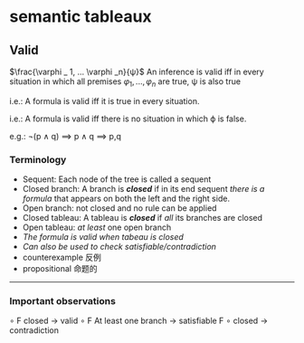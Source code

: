 # semantic tableaux


## Valid
$\frac{\varphi _ 1, ... \varphi _n}{ψ}$
An inference is valid iff in every situation in which all premises $\varphi_1, . . . , \varphi_n$ are true, ψ is also true

i.e.: 
A formula is valid
iff
it is true in every situation.

i.e.:
A formula is valid
iff
there is no situation in which ϕ is false.

e.g.:
¬(p ∧ q) ==> p ∧ q ==> p,q

### Terminology
+ Sequent: Each node of the tree is called a sequent
+ Closed branch: A branch is ***closed*** if in its end sequent *there is a formula* that appears on both the left and the right side.
+ Open branch: not closed and no rule can be applied
+ Closed tableau: A tableau is ***closed*** if *all* its branches are closed
+ Open tableau: *at least* one open branch
+ *The formula is valid when tabeau is closed*
+ *Can also be used to check satisfiable/contradiction*
+ counterexample 反例
+ propositional 命题的

---------
### Important observations


$\circ$ F           closed -> valid
$\circ$ F           At least one branch -> satisfiable
F $\circ$	        closed -> contradiction
 
 
